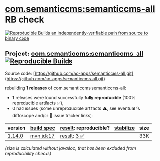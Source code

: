 [com.semanticcms:semanticcms-all](https://central.sonatype.com/artifact/com.semanticcms/semanticcms-all/versions) RB check
=======

[![Reproducible Builds](https://reproducible-builds.org/images/logos/rb.svg) an independently-verifiable path from source to binary code](https://reproducible-builds.org/)

## Project: [com.semanticcms:semanticcms-all](https://central.sonatype.com/artifact/com.semanticcms/semanticcms-all/versions) [![Reproducible Builds](https://img.shields.io/endpoint?url=https://raw.githubusercontent.com/jvm-repo-rebuild/reproducible-central/master/content/com/semanticcms/semanticcms-all/badge.json)](https://github.com/jvm-repo-rebuild/reproducible-central/blob/master/content/com/semanticcms/semanticcms-all/README.md)

Source code: [https://github.com/ao-apps/semanticcms-all.git](https://github.com/ao-apps/semanticcms-all.git)

rebuilding **1 releases** of com.semanticcms:semanticcms-all:
- **1** releases were found successfully **fully reproducible** (100% reproducible artifacts :white_check_mark:),
- 0 had issues (some unreproducible artifacts :warning:, see eventual :mag: diffoscope and/or :memo: issue tracker links):

| version | [build spec](/BUILDSPEC.md) | [result](https://reproducible-builds.org/docs/jvm/): reproducible? | [stabilize](https://github.com/google/oss-rebuild/blob/main/cmd/stabilize/README.md) | size |
| -- | --------- | ------ | ------ | -- |
| [1.14.0](https://central.sonatype.com/artifact/com.semanticcms/semanticcms-all/1.14.0/pom) | [mvn jdk17](semanticcms-all-1.14.0.buildspec) | [result](semanticcms-all-1.14.0.buildinfo): [3 :white_check_mark: ](semanticcms-all-1.14.0.buildcompare) | | 33K |

<i>(size is calculated without javadoc, that has been excluded from reproducibility checks)</i>

